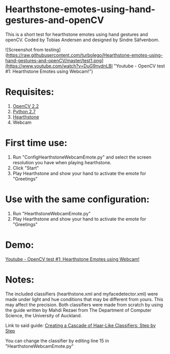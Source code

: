 # Hearthstone-emotes-using-hand-gestures-and-openCV
This is a short test for hearthstone emotes using hand gestures and openCV.
Coded by Tobias Andersen and designed by Sindre Säfvenbom.

![Screenshot from testing](https://raw.githubusercontent.com/turbolego/Hearthstone-emotes-using-hand-gestures-and-openCV/master/test1.png](https://www.youtube.com/watch?v=DuG9nvdnLBI "Youtube - OpenCV test #1: Hearthstone Emotes using Webcam!")

# Requisites:

1. [OpenCV 2.2](http://opencv.org/downloads.html)
2. [Python 2.7](https://www.python.org/)
3. [Hearthstone](http://us.battle.net/hearthstone/en/)
4. Webcam

# First time use:

1. Run "ConfigHearthstoneWebcamEmote.py" and select the screen resolution you have when playing hearthstone.
2. Click "Start"
3. Play Hearthstone and show your hand to activate the emote for "Greetings"

# Use with the same configuration:

1. Run "HearthstoneWebcamEmote.py"
2. Play Hearthstone and show your hand to activate the emote for "Greetings"

# Demo:

[Youtube - OpenCV test #1: Hearthstone Emotes using Webcam!](https://www.youtube.com/watch?v=DuG9nvdnLBI)

# Notes:
The included classifiers (hearthstone.xml and myfacedetector.xml) were made under light and hue conditions that may be different from yours. This may affect the precision.
Both classifiers were made from scratch by using the guide written by Mahdi Rezaei from The Department of Computer Science, the University of Auckland.

Link to said guide: [Creating a Cascade of Haar-Like Classifiers: Step by Step](https://www.researchgate.net/publication/259584296_Tutorial-_Creating_a_Cascade_of_Haar-like_Classifiers_Step_by_Step)

You can change the classifier by editing line 15 in "HearthstoneWebcamEmote.py"
